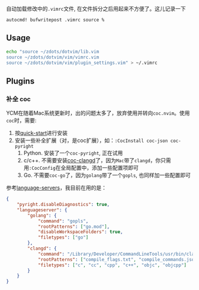 自动加载修改中的`.vimrc`文件,  在文件拆分之后用起来不方便了。这儿记录一下
```vim
autocmd! bufwritepost .vimrc source %
```

## Usage

```sh
echo "source ~/zdots/dotvim/lib.vim
source ~/zdots/dotvim/vim/vimrc.vim
source ~/zdots/dotvim/vim/plugin_settings.vim" > ~/.vimrc
```

## Plugins

### 补全 coc

YCM在随着Mac系统更新时，出的问题太多了，放弃使用并转向`coc.nvim`。使用`coc`时，需要:
1. 按[quick-start](https://github.com/neoclide/coc.nvim#quick-start)进行安装
1. 安装一些补全扩展（对，是coc扩展），如：`:CocInstall coc-json coc-pyright`
    1. Python. 安装了一个`coc-pyright`, 正在试用
    1. c/c++. 不需要安装[coc-clangd](https://github.com/clangd/coc-clangd)了，因为`Mac`带了`clangd`，你只需用`:CocConfig`在全局配置中，添加一些配置项即可
    1. Go. 不需要`coc-go`了，因为`golang`带了一个`gopls`, 也同样加一些配置即可

参考[language-servers](https://github.com/neoclide/coc.nvim/wiki/Language-servers)，我目前在用的是：
```json
{
    "pyright.disableDiagnostics": true,
    "languageserver": {
        "golang": {
            "command": "gopls",
            "rootPatterns": ["go.mod"],
            "disableWorkspaceFolders": true,
            "filetypes": ["go"]
        },
        "clangd": {
            "command": "/Library/Developer/CommandLineTools/usr/bin/clangd",
            "rootPatterns": ["compile_flags.txt", "compile_commands.json"],
            "filetypes": ["c", "cc", "cpp", "c++", "objc", "objcpp"]
        }
    }
}
```

